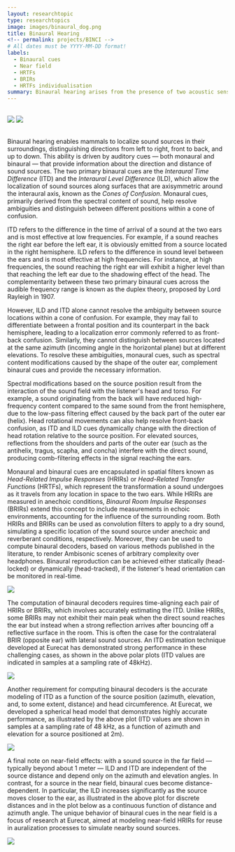 ```yaml
---
layout: researchtopic
type: researchtopics
image: images/binaural_dog.png
title: Binaural Hearing
<!-- permalink: projects/BINCI -->
# All dates must be YYYY-MM-DD format!
labels:
  - Binaural cues
  - Near field
  - HRTFs
  - BRIRs
  - HRTFs individualisation
summary: Binaural hearing arises from the presence of two acoustic sensors – our ears – located on either side of the head. When a sound is captured by this pair of sensors, the resulting auditory cues convey its spatial attributes, offering a detailed spatial description of the auditory scene.
---
```


<br />
<div class="ui grid">
  <div class="ui medium centered images">
    <img class="ui image" src="/images/listening_test.jpeg">
    <img class="ui image" src="/images/binaural_cues.png">
  </div>
</div>
<br />

Binaural hearing enables mammals to localize sound sources in their surroundings, distinguishing directions from left to right, front to back, and up to down. This ability is driven by auditory cues — both monaural and binaural — that provide information about the direction and distance of sound sources. The two primary binaural cues are the *Interaural Time Difference* (ITD) and the *Interaural Level Difference* (ILD), which allow the localization of sound sources along surfaces that are axisymmetric around the interaural axis, known as the *Cones of Confusion*. Monaural cues, primarily derived from the spectral content of sound, help resolve ambiguities and distinguish between different positions within a cone of confusion.<br />

ITD refers to the difference in the time of arrival of a sound at the two ears and is most effective at low frequencies. For example, if a sound reaches the right ear before the left ear, it is obviously emitted from a source located in the right hemisphere. ILD refers to the difference in sound level between the ears and is most effective at high frequencies. For instance, at high frequencies, the sound reaching the right ear will exhibit a higher level than that reaching the left ear due to the shadowing effect of the head. The complementarity between these two primary binaural cues across the audible frequency range is known as the duplex theory, proposed by Lord Rayleigh in 1907.<br />

However, ILD and ITD alone cannot resolve the ambiguity between source locations within a cone of confusion. For example, they may fail to differentiate between a frontal position and its counterpart in the back hemisphere, leading to a localization error commonly referred to as front-back confusion. Similarly, they cannot distinguish between sources located at the same azimuth (incoming angle in the horizontal plane) but at different elevations. To resolve these ambiguities, monaural cues, such as spectral content modifications caused by the shape of the outer ear, complement binaural cues and provide the necessary information.

Spectral modifications based on the source position result from the interaction of the sound field with the listener's head and torso. For example, a sound originating from the back will have reduced high-frequency content compared to the same sound from the front hemisphere, due to the low-pass filtering effect caused by the back part of the outer ear (helix). Head rotational movements can also help resolve front-back confusion, as ITD and ILD cues dynamically change with the direction of head rotation relative to the source position. For elevated sources, reflections from the shoulders and parts of the outer ear (such as the antihelix, tragus, scapha, and concha) interfere with the direct sound, producing comb-filtering effects in the signal reaching the ears.<br />

Monaural and binaural cues are encapsulated in spatial filters known as *Head-Related Impulse Responses* (HRIRs) or *Head-Related Transfer Functions* (HRTFs), which represent the transformation a sound undergoes as it travels from any location in space to the two ears. While HRIRs are measured in anechoic conditions, *Binaural Room Impulse Responses* (BRIRs) extend this concept to include measurements in echoic environments, accounting for the influence of the surrounding room. Both HRIRs and BRIRs can be used as convolution filters to apply to a dry sound, simulating a specific location of the sound source under anechoic and reverberant conditions, respectively. Moreover, they can be used to compute binaural decoders, based on various methods published in the literature, to render Ambisonic scenes of arbitrary complexity over headphones. Binaural reproduction can be achieved either statically (head-locked) or dynamically (head-tracked), if the listener's head orientation can be monitored in real-time.

 <!--
 when done in anechoic conditions and *Binaural Room Impulse Responses* (BRIRs) when done in a reverberant room. Although several public databases of HRIRs are available for download, either measured with an artifical head (generic HRTFs) or with a binaural microphone worn by individuals (individual HRTFs), at Eurecat we are used to carry out our own HRIRs and BRIRs measurements. With this material at hand we compute binaural decoders following our own method inspired by the most recently published techniques. The binaural decoders are meant for the binaural rendering of the ambisonic content created with Sfëar plugins, be it static (head-locked) or dynamic (head-tracked). Moreover, we use to store these measurement data into SOFA files of type SimpleFreeFieldHRIR, which makes convenient to change the flavour of the binaural rendering.<br />
-->

<img class="ui image" src="/images/itd_detected.png">

The computation of binaural decoders requires time-aligning each pair of HRIRs or BRIRs, which involves accurately estimating the ITD. Unlike HRIRs, some BRIRs may not exhibit their main peak when the direct sound reaches the ear but instead when a strong reflection arrives after bouncing off a reflective surface in the room. This is often the case for the contralateral BRIR (opposite ear) with lateral sound sources. An ITD estimation technique developed at Eurecat has demonstrated strong performance in these challenging cases, as shown in the above polar plots (ITD values are indicated in samples at a sampling rate of 48kHz).<br />

<img class="ui image" src="/images/itd_mesh.png">

Another requirement for computing binaural decoders is the accurate modeling of ITD as a function of the source position (azimuth, elevation, and, to some extent, distance) and head circumference. At Eurecat, we developed a spherical head model that demonstrates highly accurate performance, as illustrated by the above plot (ITD values are shown in samples at a sampling rate of 48 kHz, as a function of azimuth and elevation for a source positioned at 2m).<br />

<img class="ui image" src="/images/polar_extra_ild_1kHz.png">

A final note on near-field effects: with a sound source in the far field — typically beyond about 1 meter — ILD and ITD are independent of the source distance and depend only on the azimuth and elevation angles. In contrast, for a source in the near field, binaural cues become distance-dependent. In particular, the ILD increases significantly as the source moves closer to the ear, as illustrated in the above plot for discrete distances and in the plot below as a continuous function of distance and azimuth angle. The unique behavior of binaural cues in the near field is a focus of research at Eurecat, aimed at modeling near-field HRIRs for reuse in auralization processes to simulate nearby sound sources.

<img class="ui image" src="/images/extra_ild_linear_upto_1.0kHz_mesh.png">
